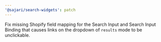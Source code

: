 ```yaml
---
'@sajari/search-widgets': patch
---
```


Fix missing Shopify field mapping for the Search Input and Search Input Binding that causes links on the dropdown of `results` mode to be unclickable.
